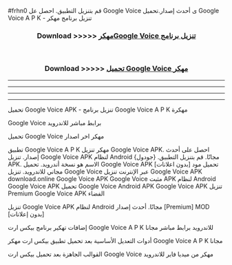 #frhn0 قم بتنزيل التطبيق. احصل عل Google Voice  ى أحدث إصدار.تحميل Google Voice  A P K - تنزيل برنامج مهكر



<div align="center">
<h3>Download >>>>> <a href="https://ar-sites.web.app/?ar= Google Voice ">مهكرGoogle Voice  تنزيل برنامج</a></h3><br>

<h3>Download >>>>> <a href="https://ar-sites.web.app/?ar= Google Voice ">تحميل Google Voice  مهكر</a></h3>
</div>


----------------------------------------------------------

----------------------------------------------------------

----------------------------------------------------------

----------------------------------------------------------


تحميل Google Voice  APK - تنزيل برنامج Google Voice  A P K مهكرة

Google Voice  برابط مباشر للاندرويد

تحميل Google Voice  مهكر اخر اصدار

تطبيق Google Voice  A P K مهكر
تنزيل Google Voice  APK. احصل على أحدث إصدار.
تنزيل Google Voice  APK لنظام Android مجانًا.
قم بتنزيل التطبيق. {جودول} APK. الاسم هو نسخة أندرويد.
تحميل Google Voice  APK [بدون اعلانات]
تحميل مود مجاني للاندرويد.
تنزيل Google Voice  عبر الإنترنت
تنزيل Google Voice  APK
download.online Google Voice  APK
Google Voice  مثبت APK لنظام Android
Google Voice  APK
تحميل Google Voice  Android APK
Google Voice  APK تنزيل Premium
Google Voice  APK الفضاء

تنزيل Google Voice  APK لنظام Android مجانًا. أحدث إصدار [Premium] MOD [بدون إعلانات]

إضافات تهكير برنامج بيكس ارت Google Voice  A P K للاندرويد برابط مباشر مجانا

أدوات التعديل الأساسية بعد تحميل تطبيق بيكس ارت مهكر Google Voice  A P K مجانا

القوالب الجاهزة بعد تحميل بيكس ارت Google Voice  مهكر من ميديا فاير للاندرويد



